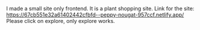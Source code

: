 I made a small site only frontend. It is a plant shopping site.
Link for the site: https://67cb551e32a61402442cfbfd--peppy-nougat-957ccf.netlify.app/
Please click on explore, only explore works.

